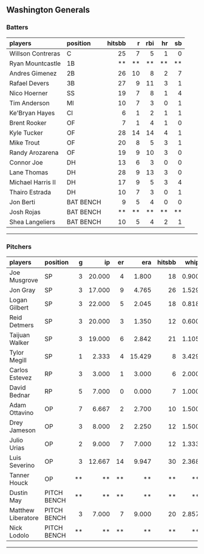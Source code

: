 ## Washington Generals

### Batters

 
|players           |position  | hitsbb|  r| rbi| hr| sb| 
|:-----------------|:---------|------:|--:|---:|--:|--:| 
|Willson Contreras |C         |     25|  7|   5|  1|  0| 
|Ryan Mountcastle  |1B        |     **| **|  **| **| **| 
|Andres Gimenez    |2B        |     26| 10|   8|  2|  7| 
|Rafael Devers     |3B        |     27|  9|  11|  3|  1| 
|Nico Hoerner      |SS        |     19|  7|   8|  1|  4| 
|Tim Anderson      |MI        |     10|  7|   3|  0|  1| 
|Ke'Bryan Hayes    |CI        |      6|  1|   2|  1|  1| 
|Brent Rooker      |OF        |      7|  1|   4|  1|  0| 
|Kyle Tucker       |OF        |     28| 14|  14|  4|  1| 
|Mike Trout        |OF        |     20|  8|   5|  3|  1| 
|Randy Arozarena   |OF        |     19|  9|  10|  3|  0| 
|Connor Joe        |DH        |     13|  6|   3|  0|  0| 
|Lane Thomas       |DH        |     28|  9|  13|  3|  0| 
|Michael Harris II |DH        |     17|  9|   5|  3|  4| 
|Thairo Estrada    |DH        |     10|  7|   3|  0|  1| 
|Jon Berti         |BAT BENCH |      9|  5|   4|  0|  0| 
|Josh Rojas        |BAT BENCH |     **| **|  **| **| **| 
|Shea Langeliers   |BAT BENCH |     10|  5|   4|  2|  1| 


* * *

### Pitchers

 
|players            |position    |  g|     ip| er|    era| hitsbb|  whip| so|  w| sv| 
|:------------------|:-----------|--:|------:|--:|------:|------:|-----:|--:|--:|--:| 
|Joe Musgrove       |SP          |  3| 20.000|  4|  1.800|     18| 0.900| 24|  2|  0| 
|Jon Gray           |SP          |  3| 17.000|  9|  4.765|     26| 1.529| 10|  0|  0| 
|Logan Gilbert      |SP          |  3| 22.000|  5|  2.045|     18| 0.818| 16|  2|  0| 
|Reid Detmers       |SP          |  3| 20.000|  3|  1.350|     12| 0.600| 27|  1|  0| 
|Taijuan Walker     |SP          |  3| 19.000|  6|  2.842|     21| 1.105| 19|  3|  0| 
|Tylor Megill       |SP          |  1|  2.333|  4| 15.429|      8| 3.429|  2|  0|  0| 
|Carlos Estevez     |RP          |  3|  3.000|  1|  3.000|      6| 2.000|  2|  1|  2| 
|David Bednar       |RP          |  5|  7.000|  0|  0.000|      7| 1.000|  8|  1|  2| 
|Adam Ottavino      |OP          |  7|  6.667|  2|  2.700|     10| 1.500|  9|  0|  1| 
|Drey Jameson       |OP          |  3|  8.000|  2|  2.250|     12| 1.500|  8|  0|  0| 
|Julio Urias        |OP          |  2|  9.000|  7|  7.000|     12| 1.333| 10|  1|  0| 
|Luis Severino      |OP          |  3| 12.667| 14|  9.947|     30| 2.368|  9|  1|  0| 
|Tanner Houck       |OP          | **|     **| **|     **|     **|    **| **| **| **| 
|Dustin May         |PITCH BENCH | **|     **| **|     **|     **|    **| **| **| **| 
|Matthew Liberatore |PITCH BENCH |  3|  7.000|  7|  9.000|     20| 2.857|  4|  0|  0| 
|Nick Lodolo        |PITCH BENCH | **|     **| **|     **|     **|    **| **| **| **| 


* * *


